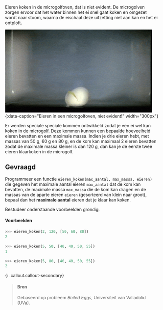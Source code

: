 Eieren koken in de microgolfoven, dat is niet evident. De microgolven zorgen ervoor dat het water binnen het ei snel gaat koken en omgezet wordt naar stoom, waarna de eischaal deze uitzetting niet aan kan en het ei ontploft.

![Eieren in een microgolfoven, niet evident!](media/eggs.gif "Eieren in een microgolfoven, niet evident!"){:data-caption="Eieren in een microgolfoven, niet evident!" width="300px"}

Er werden speciale speciale kommen ontwikkeld zodat je een ei wel kan koken in de microgolf. Deze kommen kunnen een bepaalde hoeveelheid eieren bevatten en een maximale massa. Indien je drie eieren hebt, met massas van 50 g, 60 g en 80 g, en de kom kan maximaal 2 eieren bevatten zodat de maximale massa kleiner is dan 120 g, dan kan je de eerste twee eieren klaarkoken in de microgolf.

## Gevraagd
Programmeer een functie `eieren_koken(max_aantal, max_massa, eieren)` die gegeven het maximale aantal eieren `max_aantal` dat de kom kan bevatten, de maximale massa `max_massa` die de kom kan dragen en de massas van de aparte eieren `eieren` (gesorteerd van klein naar groot), bepaal dan het **maximale aantal** eieren dat je klaar kan koken.

Bestudeer onderstaande voorbeelden grondig.
#### Voorbeelden

```python
>>> eieren_koken(2, 120, [50, 60, 80])
2
```

```python
>>> eieren_koken(5, 50, [40, 40, 50, 55])
1
```

```python
>>> eieren_koken(5, 80, [40, 40, 50, 55])
2
```

{: .callout.callout-secondary}
>#### Bron
> Gebaseerd op probleem *Boiled Eggs*, Universiteit van Valladolid (UVa). 
